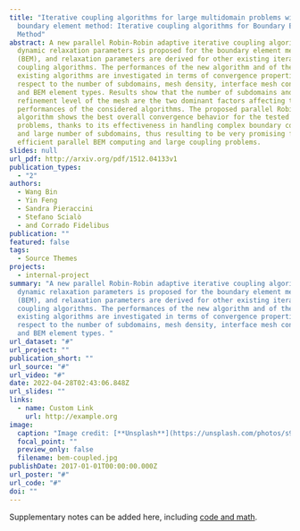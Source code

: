 ```yaml
---
title: "Iterative coupling algorithms for large multidomain problems with the
  boundary element method: Iterative coupling algorithms for Boundary Element
  Method"
abstract: A new parallel Robin-Robin adaptive iterative coupling algorithm with
  dynamic relaxation parameters is proposed for the boundary element method
  (BEM), and relaxation parameters are derived for other existing iterative
  coupling algorithms. The performances of the new algorithm and of the modified
  existing algorithms are investigated in terms of convergence properties with
  respect to the number of subdomains, mesh density, interface mesh conformity,
  and BEM element types. Results show that the number of subdomains and the
  refinement level of the mesh are the two dominant factors affecting the
  performances of the considered algorithms. The proposed parallel Robin-Robin
  algorithm shows the best overall convergence behavior for the tested large
  problems, thanks to its effectiveness in handling complex boundary conditions
  and large number of subdomains, thus resulting to be very promising for
  efficient parallel BEM computing and large coupling problems.
slides: null
url_pdf: http://arxiv.org/pdf/1512.04133v1
publication_types:
  - "2"
authors:
  - Wang Bin
  - Yin Feng
  - Sandra Pieraccini
  - Stefano Scialò
  - and Corrado Fidelibus
publication: ""
featured: false
tags:
  - Source Themes
projects:
  - internal-project
summary: "A new parallel Robin-Robin adaptive iterative coupling algorithm with
  dynamic relaxation parameters is proposed for the boundary element method
  (BEM), and relaxation parameters are derived for other existing iterative
  coupling algorithms. The performances of the new algorithm and of the modified
  existing algorithms are investigated in terms of convergence properties with
  respect to the number of subdomains, mesh density, interface mesh conformity,
  and BEM element types. "
url_dataset: "#"
url_project: ""
publication_short: ""
url_source: "#"
url_video: "#"
date: 2022-04-28T02:43:06.848Z
url_slides: ""
links:
  - name: Custom Link
    url: http://example.org
image:
  caption: "Image credit: [**Unsplash**](https://unsplash.com/photos/s9CC2SKySJM)"
  focal_point: ""
  preview_only: false
  filename: bem-coupled.jpg
publishDate: 2017-01-01T00:00:00.000Z
url_poster: "#"
url_code: "#"
doi: ""
---
```


Supplementary notes can be added here, including [code and math](https://wowchemy.com/docs/content/writing-markdown-latex/).
